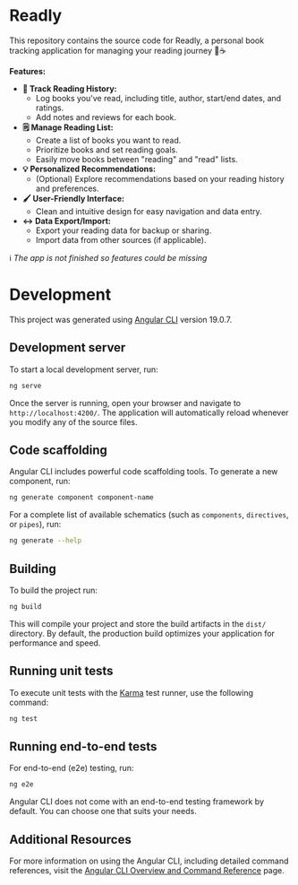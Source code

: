 # Readly
This repository contains the source code for Readly, a personal book tracking application for managing your reading journey 📖☕

**Features:**

* **🧭 Track Reading History:** 
    * Log books you've read, including title, author, start/end dates, and ratings.
    * Add notes and reviews for each book.
* **🗒️ Manage Reading List:**
    * Create a list of books you want to read.
    * Prioritize books and set reading goals.
    * Easily move books between "reading" and "read" lists.
* **💡 Personalized Recommendations:** 
    * (Optional) Explore recommendations based on your reading history and preferences.
* **🖌️ User-Friendly Interface:** 
    * Clean and intuitive design for easy navigation and data entry.
* **↔️ Data Export/Import:** 
    * Export your reading data for backup or sharing.
    * Import data from other sources (if applicable).

ℹ️ _The app is not finished so features could be missing_

# Development

This project was generated using [Angular CLI](https://github.com/angular/angular-cli) version 19.0.7.

## Development server

To start a local development server, run:

```bash
ng serve
```

Once the server is running, open your browser and navigate to `http://localhost:4200/`. The application will automatically reload whenever you modify any of the source files.

## Code scaffolding

Angular CLI includes powerful code scaffolding tools. To generate a new component, run:

```bash
ng generate component component-name
```

For a complete list of available schematics (such as `components`, `directives`, or `pipes`), run:

```bash
ng generate --help
```

## Building

To build the project run:

```bash
ng build
```

This will compile your project and store the build artifacts in the `dist/` directory. By default, the production build optimizes your application for performance and speed.

## Running unit tests

To execute unit tests with the [Karma](https://karma-runner.github.io) test runner, use the following command:

```bash
ng test
```

## Running end-to-end tests

For end-to-end (e2e) testing, run:

```bash
ng e2e
```

Angular CLI does not come with an end-to-end testing framework by default. You can choose one that suits your needs.

## Additional Resources

For more information on using the Angular CLI, including detailed command references, visit the [Angular CLI Overview and Command Reference](https://angular.dev/tools/cli) page.
